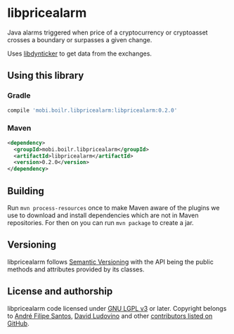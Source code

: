 # libpricealarm

Java alarms triggered when price of a cryptocurrency or cryptoasset crosses a boundary or surpasses a given change.

Uses [libdynticker](https://github.com/drpout/libdynticker) to get data from the exchanges.

## Using this library

### Gradle
```groovy
compile 'mobi.boilr.libpricealarm:libpricealarm:0.2.0'
```

### Maven
```xml
<dependency>
  <groupId>mobi.boilr.libpricealarm</groupId>
  <artifactId>libpricealarm</artifactId>
  <version>0.2.0</version>
</dependency>
```

## Building
Run `mvn process-resources` once to make Maven aware of the plugins we use to download and install dependencies which are not in Maven repositories. For then on you can run `mvn package` to create a jar.

## Versioning
libpricealarm follows [Semantic Versioning](http://semver.org) with the API being the public methods and attributes provided by its classes.

## License and authorship
libpricealarm code licensed under [GNU LGPL v3](/LICENSE) or later. Copyright belongs to [André Filipe Santos](https://github.com/andrefbsantos), [David Ludovino](https://github.com/dllud) and other [contributors listed on GitHub](https://github.com/drpout/libpricealarm/graphs/contributors).
